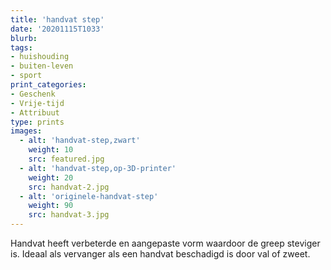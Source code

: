 ```yaml
---
title: 'handvat step'
date: '20201115T1033'
blurb: 
tags:
- huishouding
- buiten-leven
- sport
print_categories:
- Geschenk
- Vrije-tijd
- Attribuut
type: prints
images:
  - alt: 'handvat-step,zwart'
    weight: 10
    src: featured.jpg
  - alt: 'handvat-step,op-3D-printer'
    weight: 20
    src: handvat-2.jpg
  - alt: 'originele-handvat-step'
    weight: 90
    src: handvat-3.jpg
---
```

Handvat heeft verbeterde en aangepaste vorm waardoor de greep steviger is. Ideaal als vervanger als een handvat beschadigd is door val of zweet.
